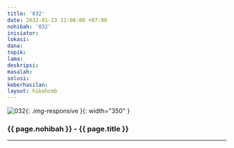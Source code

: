 ```yaml
---
title: '032'
date: 2032-01-23 11:08:00 +07:00
nohibah: '032'
inisiator: 
lokasi: 
dana: 
topik: 
lama: 
deskripsi: 
masalah: 
solusi: 
keberhasilan: 
layout: hibahcmb
---
```


![032](/static/img/hibahcmb/032.png){: .img-responsive }{: width="350" }

### {{ page.nohibah }} - {{ page.title }}

---
